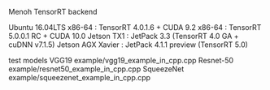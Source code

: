 Menoh TensorRT backend

  Ubuntu 16.04LTS
    x86-64            : TensorRT 4.0.1.6    + CUDA 9.2
    x86-64            : TensorRT 5.0.0.1 RC + CUDA 10.0
    Jetson TX1        : JetPack 3.3 (TensorRT 4.0 GA + cuDNN v7.1.5)
    Jetson AGX Xavier : JetPack 4.1.1 preview (TensorRT 5.0)

  test models
    VGG19       example/vgg19_example_in_cpp.cpp
    Resnet-50   example/resnet50_example_in_cpp.cpp
    SqueezeNet  example/squeezenet_example_in_cpp.cpp

